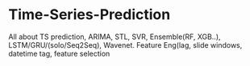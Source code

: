 # Time-Series-Prediction
All about TS prediction, ARIMA, STL, SVR, Ensemble(RF, XGB..), LSTM/GRU/(solo/Seq2Seq), Wavenet. Feature Eng(lag, slide windows, datetime tag, feature selection
